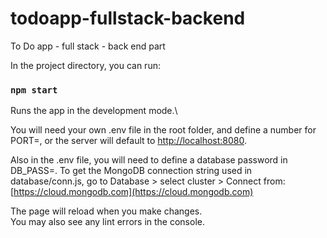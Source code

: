 # todoapp-fullstack-backend

To Do app - full stack - back end part

In the project directory, you can run:

### `npm start`

Runs the app in the development mode.\

You will need your own .env file in the root folder, and define a number for PORT=,
or the server will default to
[http://localhost:8080](http://localhost:8080).

Also in the .env file, you will need to define a database password in DB_PASS=. To get the MongoDB connection string used in database/conn.js, go to Database > select cluster > Connect from:
[https://cloud.mongodb.com](https://cloud.mongodb.com)

The page will reload when you make changes.\
You may also see any lint errors in the console.
